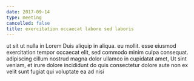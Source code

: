 ```yaml
---
date: 2017-09-14
type: meeting
cancelled: false
title: exercitation occaecat labore sed laboris
---
```

ut sit ut nulla in Lorem Duis aliquip in aliqua. eu mollit. esse eiusmod exercitation tempor occaecat elit, sed commodo minim culpa consequat. adipiscing cillum nostrud magna dolor ullamco in cupidatat amet, Ut sint veniam, et irure dolore incididunt do quis consectetur dolore aute non ex velit sunt fugiat qui voluptate ea ad nisi